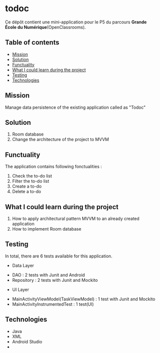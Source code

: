 # todoc

Ce dépôt contient une mini-application pour le P5 du parcours **Grande École du Numérique**(OpenClassrooms).

## Table of contents

* [Mission](#Mission)
* [Solution](#Solution)
* [Functuality](#Functuality)
* [What I could learn during the project](#What-I-could-learn-during-the-project)
* [Testing](#Testing)
* [Technologies](#Technologies)

## Mission

Manage data persistence of the existing application called as "Todoc"

## Solution

1. Room database
2. Change the architecture of the project to MVVM

## Functuality 

The application contains following fonctualities : 
1. Check the to-do list
2. Filter the to-do list 
3. Create a to-do
4. Delete a to-do

## What I could learn during the project

1. How to apply architectural pattern MVVM to an already created application
2. How to implement Room database

## Testing

In total, there are 6 tests available for this application.
* Data Layer
- DAO : 2 tests with Junit and Android
- Repository : 2 tests with Junit and Mockito
* UI Layer
- MainActivityViewModel(TaskViewModel) : 1 test with Junit and Mockito
- MainActivityInstrumentedTest : 1 test(UI)

## Technologies
* Java
* XML
* Android Studio
* 
